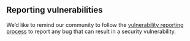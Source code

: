 ---
---

## Reporting vulnerabilities

We’d like to remind our community to follow the [vulnerability reporting process](/pt-br/about/security-vulnerabilities/) to report any bug that can result in a
security vulnerability.
